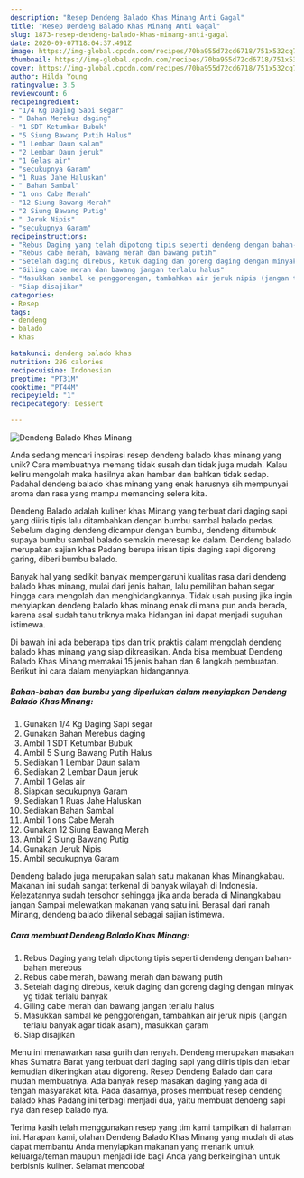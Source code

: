 ```yaml
---
description: "Resep Dendeng Balado Khas Minang Anti Gagal"
title: "Resep Dendeng Balado Khas Minang Anti Gagal"
slug: 1873-resep-dendeng-balado-khas-minang-anti-gagal
date: 2020-09-07T18:04:37.491Z
image: https://img-global.cpcdn.com/recipes/70ba955d72cd6718/751x532cq70/dendeng-balado-khas-minang-foto-resep-utama.jpg
thumbnail: https://img-global.cpcdn.com/recipes/70ba955d72cd6718/751x532cq70/dendeng-balado-khas-minang-foto-resep-utama.jpg
cover: https://img-global.cpcdn.com/recipes/70ba955d72cd6718/751x532cq70/dendeng-balado-khas-minang-foto-resep-utama.jpg
author: Hilda Young
ratingvalue: 3.5
reviewcount: 6
recipeingredient:
- "1/4 Kg Daging Sapi segar"
- " Bahan Merebus daging"
- "1 SDT Ketumbar Bubuk"
- "5 Siung Bawang Putih Halus"
- "1 Lembar Daun salam"
- "2 Lembar Daun jeruk"
- "1 Gelas air"
- "secukupnya Garam"
- "1 Ruas Jahe Haluskan"
- " Bahan Sambal"
- "1 ons Cabe Merah"
- "12 Siung Bawang Merah"
- "2 Siung Bawang Putig"
- " Jeruk Nipis"
- "secukupnya Garam"
recipeinstructions:
- "Rebus Daging yang telah dipotong tipis seperti dendeng dengan bahan-bahan merebus"
- "Rebus cabe merah, bawang merah dan bawang putih"
- "Setelah daging direbus, ketuk daging dan goreng daging dengan minyak yg tidak terlalu banyak"
- "Giling cabe merah dan bawang jangan terlalu halus"
- "Masukkan sambal ke penggorengan, tambahkan air jeruk nipis (jangan terlalu banyak agar tidak asam), masukkan garam"
- "Siap disajikan"
categories:
- Resep
tags:
- dendeng
- balado
- khas

katakunci: dendeng balado khas 
nutrition: 286 calories
recipecuisine: Indonesian
preptime: "PT31M"
cooktime: "PT44M"
recipeyield: "1"
recipecategory: Dessert

---
```



![Dendeng Balado Khas Minang](https://img-global.cpcdn.com/recipes/70ba955d72cd6718/751x532cq70/dendeng-balado-khas-minang-foto-resep-utama.jpg)

Anda sedang mencari inspirasi resep dendeng balado khas minang yang unik? Cara membuatnya memang tidak susah dan tidak juga mudah. Kalau keliru mengolah maka hasilnya akan hambar dan bahkan tidak sedap. Padahal dendeng balado khas minang yang enak harusnya sih mempunyai aroma dan rasa yang mampu memancing selera kita.

Dendeng Balado adalah kuliner khas Minang yang terbuat dari daging sapi yang diiris tipis lalu ditambahkan dengan bumbu sambal balado pedas. Sebelum daging dendeng dicampur dengan bumbu, dendeng ditumbuk supaya bumbu sambal balado semakin meresap ke dalam. Dendeng balado merupakan sajian khas Padang berupa irisan tipis daging sapi digoreng garing, diberi bumbu balado.

Banyak hal yang sedikit banyak mempengaruhi kualitas rasa dari dendeng balado khas minang, mulai dari jenis bahan, lalu pemilihan bahan segar hingga cara mengolah dan menghidangkannya. Tidak usah pusing jika ingin menyiapkan dendeng balado khas minang enak di mana pun anda berada, karena asal sudah tahu triknya maka hidangan ini dapat menjadi suguhan istimewa.


Di bawah ini ada beberapa tips dan trik praktis dalam mengolah dendeng balado khas minang yang siap dikreasikan. Anda bisa membuat Dendeng Balado Khas Minang memakai 15 jenis bahan dan 6 langkah pembuatan. Berikut ini cara dalam menyiapkan hidangannya.

<!--inarticleads1-->

##### Bahan-bahan dan bumbu yang diperlukan dalam menyiapkan Dendeng Balado Khas Minang:

1. Gunakan 1/4 Kg Daging Sapi segar
1. Gunakan  Bahan Merebus daging
1. Ambil 1 SDT Ketumbar Bubuk
1. Ambil 5 Siung Bawang Putih Halus
1. Sediakan 1 Lembar Daun salam
1. Sediakan 2 Lembar Daun jeruk
1. Ambil 1 Gelas air
1. Siapkan secukupnya Garam
1. Sediakan 1 Ruas Jahe Haluskan
1. Sediakan  Bahan Sambal
1. Ambil 1 ons Cabe Merah
1. Gunakan 12 Siung Bawang Merah
1. Ambil 2 Siung Bawang Putig
1. Gunakan  Jeruk Nipis
1. Ambil secukupnya Garam


Dendeng balado juga merupakan salah satu makanan khas Minangkabau. Makanan ini sudah sangat terkenal di banyak wilayah di Indonesia. Kelezatannya sudah tersohor sehingga jika anda berada di Minangkabau jangan Sampai melewatkan makanan yang satu ini. Berasal dari ranah Minang, dendeng balado dikenal sebagai sajian istimewa. 

<!--inarticleads2-->

##### Cara membuat Dendeng Balado Khas Minang:

1. Rebus Daging yang telah dipotong tipis seperti dendeng dengan bahan-bahan merebus
1. Rebus cabe merah, bawang merah dan bawang putih
1. Setelah daging direbus, ketuk daging dan goreng daging dengan minyak yg tidak terlalu banyak
1. Giling cabe merah dan bawang jangan terlalu halus
1. Masukkan sambal ke penggorengan, tambahkan air jeruk nipis (jangan terlalu banyak agar tidak asam), masukkan garam
1. Siap disajikan


Menu ini menawarkan rasa gurih dan renyah. Dendeng merupakan masakan khas Sumatra Barat yang terbuat dari daging sapi yang diiris tipis dan lebar kemudian dikeringkan atau digoreng. Resep Dendeng Balado dan cara mudah membuatnya. Ada banyak resep masakan daging yang ada di tengah masyarakat kita. Pada dasarnya, proses membuat resep dendeng balado khas Padang ini terbagi menjadi dua, yaitu membuat dendeng sapi nya dan resep balado nya. 

Terima kasih telah menggunakan resep yang tim kami tampilkan di halaman ini. Harapan kami, olahan Dendeng Balado Khas Minang yang mudah di atas dapat membantu Anda menyiapkan makanan yang menarik untuk keluarga/teman maupun menjadi ide bagi Anda yang berkeinginan untuk berbisnis kuliner. Selamat mencoba!
